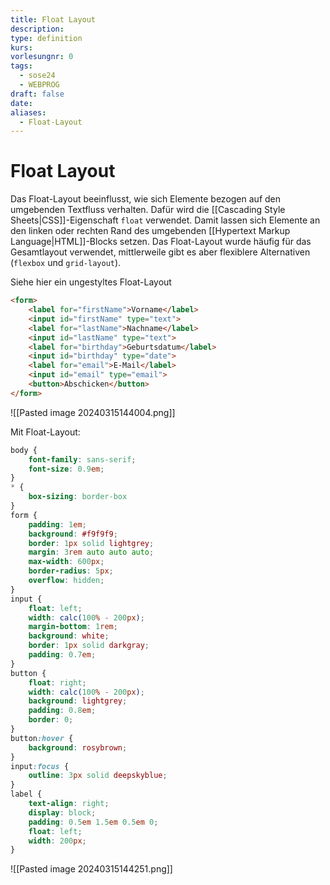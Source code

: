 ```yaml
---
title: Float Layout
description: 
type: definition
kurs: 
vorlesungnr: 0
tags:
  - sose24
  - WEBPROG
draft: false
date: 
aliases:
  - Float-Layout
---
```

# Float Layout

Das Float-Layout beeinflusst, wie sich Elemente bezogen auf den umgebenden Textfluss verhalten. Dafür wird die [[Cascading Style Sheets|CSS]]-Eigenschaft `float` verwendet. Damit lassen sich Elemente an den linken oder rechten Rand des umgebenden [[Hypertext Markup Language|HTML]]-Blocks setzen. Das Float-Layout wurde häufig für das Gesamtlayout verwendet, mittlerweile gibt es aber flexiblere Alternativen (`flexbox` und `grid-layout`).

Siehe hier ein ungestyltes Float-Layout

```html
<form>
	<label for="firstName">Vorname</label>
	<input id="firstName" type="text">
	<label for="lastName">Nachname</label>
	<input id="lastName" type="text">
	<label for="birthday">Geburtsdatum</label>
	<input id="birthday" type="date">
	<label for="email">E-Mail</label>
	<input id="email" type="email">
	<button>Abschicken</button>
</form>
```

![[Pasted image 20240315144004.png]]

Mit Float-Layout:

```css nums {15, 18,19, 26, 27}
body { 
	font-family: sans-serif; 
	font-size: 0.9em; 
} 
* { 
	box-sizing: border-box 
} 
form { 
	padding: 1em; 
	background: #f9f9f9; 
	border: 1px solid lightgrey; 
	margin: 3rem auto auto auto; 
	max-width: 600px; 
	border-radius: 5px; 
	overflow: hidden; 
} 
input { 
	float: left; 
	width: calc(100% - 200px); 
	margin-bottom: 1rem; 
	background: white; 
	border: 1px solid darkgray; 
	padding: 0.7em; 
}
button { 
	float: right; 
	width: calc(100% - 200px); 
	background: lightgrey; 
	padding: 0.8em; 
	border: 0; 
}
button:hover { 
	background: rosybrown; 
} 
input:focus { 
	outline: 3px solid deepskyblue; 
} 
label { 
	text-align: right; 
	display: block; 
	padding: 0.5em 1.5em 0.5em 0; 
	float: left; 
	width: 200px; 
}
```

![[Pasted image 20240315144251.png]]
